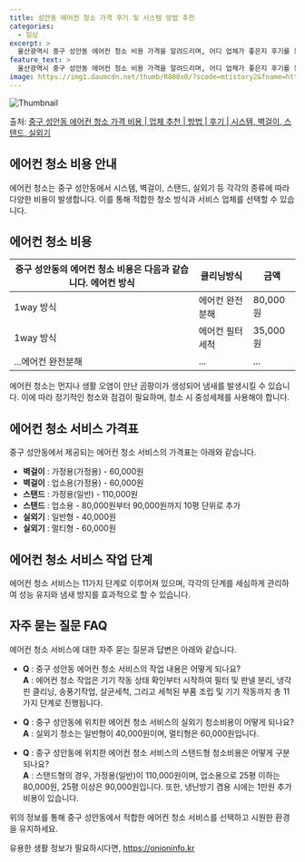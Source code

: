```yaml
---
title: 성안동 에어컨 청소 가격 후기 및 시스템 방법 추천
categories:
  - 일상
excerpt: >
  울산광역시 중구 성안동 에어컨 청소 비용 가격을 알려드리며, 어디 업체가 좋은지 후기를 통해 알아보겠습니다. 현재 글에서는 시스템, 벽걸이, 스탠드, 실외기 각각에 대해 청소 비용이 나와 있으니 참고하시면 되겠습니다. 에어컨 분해 청소 방법 보기 👈 클릭셀프 에어컨 청소 방법 보기👈 클릭중구 성안동 에어컨 청소 비용시스템에어컨 방식클리닝방식금액1way 방식에어컨 완전분해80,000원1way 방식에어컨 필터세척35,000원2way 방식에어컨 완전분해90,000원2way 방식에어컨 필터세척35,000원4way 방식에어컨 완전분해120,000원4way 방식에어컨 필터세척35,000원원형방식에어컨 완전분해140,000원원형방식에어컨 필터세척35,000원에어컨 청소 견적 샘플 보기 👈 클릭에어컨 냄새의 원인에어컨..
feature_text: >
  울산광역시 중구 성안동 에어컨 청소 비용 가격을 알려드리며, 어디 업체가 좋은지 후기를 통해 알아보겠습니다. 현재 글에서는 시스템, 벽걸이, 스탠드, 실외기 각각에 대해 청소 비용이 나와 있으니 참고하시면 되겠습니다. 에어컨 분해 청소 방법 보기 👈 클릭셀프 에어컨 청소 방법 보기👈 클릭중구 성안동 에어컨 청소 비용시스템에어컨 방식클리닝방식금액1way 방식에어컨 완전분해80,000원1way 방식에어컨 필터세척35,000원2way 방식에어컨 완전분해90,000원2way 방식에어컨 필터세척35,000원4way 방식에어컨 완전분해120,000원4way 방식에어컨 필터세척35,000원원형방식에어컨 완전분해140,000원원형방식에어컨 필터세척35,000원에어컨 청소 견적 샘플 보기 👈 클릭에어컨 냄새의 원인에어컨..
image: https://img1.daumcdn.net/thumb/R800x0/?scode=mtistory2&fname=https%3A%2F%2Fblog.kakaocdn.net%2Fdn%2FbTfkOG%2FbtsHxppJjVQ%2FSptcJaucOVk9Y1ykz0Yzl1%2Fimg.webp
---
```


![Thumbnail](https://img1.daumcdn.net/thumb/R800x0/?scode=mtistory2&fname=https%3A%2F%2Fblog.kakaocdn.net%2Fdn%2FbTfkOG%2FbtsHxppJjVQ%2FSptcJaucOVk9Y1ykz0Yzl1%2Fimg.webp)

<p>출처: <a href="https://onioninfo.kr/entry/%EC%A4%91%EA%B5%AC-%EC%84%B1%EC%95%88%EB%8F%99-%EC%97%90%EC%96%B4%EC%BB%A8-%EC%B2%AD%EC%86%8C-%EA%B0%80%EA%B2%A9-%EB%B9%84%EC%9A%A9-%EC%97%85%EC%B2%B4-%EC%B6%94%EC%B2%9C-%EB%B0%A9%EB%B2%95-%ED%9B%84%EA%B8%B0-%EC%8B%9C%EC%8A%A4%ED%85%9C-%EB%B2%BD%EA%B1%B8%EC%9D%B4-%EC%8A%A4%ED%83%A0%EB%93%9C-%EC%8B%A4%EC%99%B8%EA%B8%B0" rel="dofollow">중구 성안동 에어컨 청소 가격 비용 | 업체 추천 | 방법 | 후기 | 시스템, 벽걸이, 스탠드, 실외기</a> </p>

## 에어컨 청소 비용 안내

에어컨 청소는 중구 성안동에서 시스템, 벽걸이, 스탠드, 실외기 등 각각의 종류에 따라 다양한 비용이 발생합니다. 이를 통해 적합한 청소
방식과 서비스 업체를 선택할 수 있습니다.

## 에어컨 청소 비용

중구 성안동의 에어컨 청소 비용은 다음과 같습니다.  **에어컨 방식** | **클리닝방식** | **금액**  
---|---|---  
1way 방식 | 에어컨 완전분해 | 80,000원  
1way 방식 | 에어컨 필터세척 | 35,000원  
...에어컨 완전분해 | ... | ...  
에어컨 청소는 먼지나 생활 오염이 만난 곰팡이가 생성되어 냄새를 발생시킬 수 있습니다. 이에 따라 정기적인 청소와 점검이 필요하며, 청소 시
중성세제를 사용해야 합니다.

## 에어컨 청소 서비스 가격표

중구 성안동에서 제공되는 에어컨 청소 서비스의 가격표는 아래와 같습니다.

  * **벽걸이** : 가정용(가정용) - 60,000원
  * **벽걸이** : 업소용(가정용) - 60,000원
  * **스탠드** : 가정용(일반) - 110,000원
  * **스탠드** : 업소용 - 80,000원부터 90,000원까지 10평 단위로 추가
  * **실외기** : 일반형 - 40,000원
  * **실외기** : 멀티형 - 60,000원

## 에어컨 청소 서비스 작업 단계

에어컨 청소 서비스는 11가지 단계로 이루어져 있으며, 각각의 단계를 세심하게 관리하여 성능 유지와 냄새 방지를 효과적으로 할 수 있습니다.

## 자주 묻는 질문 FAQ

에어컨 청소 서비스에 대한 자주 묻는 질문과 답변은 아래와 같습니다.

  * **Q** : 중구 성안동 에어컨 청소 서비스의 작업 내용은 어떻게 되나요?  
**A** : 에어컨 청소 작업은 기기 작동 상태 확인부터 시작하여 필터 및 판넬 분리, 냉각핀 클리닝, 송풍기작업, 살균세척, 그리고
세척된 부품 조립 및 기기 작동까지 총 11가지 단계로 진행됩니다.

  * **Q** : 중구 성안동에 위치한 에어컨 청소 서비스의 실외기 청소비용이 어떻게 되나요?  
**A** : 실외기 청소는 일반형이 40,000원이며, 멀티형은 60,000원입니다.

  * **Q** : 중구 성안동에 위치한 에어컨 청소 서비스의 스탠드형 청소비용은 어떻게 구분되나요?  
**A** : 스탠드형의 경우, 가정용(일반)이 110,000원이며, 업소용으로 25평 이하는 80,000원, 25평 이상은
90,000원입니다. 또한, 냉난방기 겸용 시에는 1만원 추가 비용이 있습니다.

위의 정보를 통해 중구 성안동에서 적합한 에어컨 청소 서비스를 선택하고 시원한 환경을 유지하세요.



 

유용한 생활 정보가 필요하시다면, <a href="https://onioninfo.kr" rel="dofollow">https://onioninfo.kr</a>


